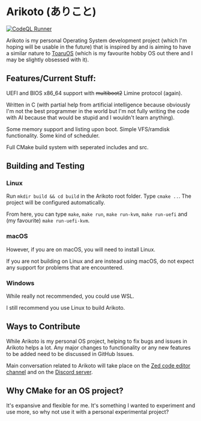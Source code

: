# Arikoto (ありこと)
[![CodeQL Runner](https://github.com/AFellowSpeedrunner/arikoto/actions/workflows/codeql.yml/badge.svg)](https://github.com/AFellowSpeedrunner/arikoto/actions/workflows/codeql.yml)

Arikoto is my personal Operating System development project (which I'm hoping will be usable in the future) that is inspired by and is aiming to have a similar nature to [ToaruOS](https://github.com/klange/toaruos) (which is my favourite hobby OS out there and I may be slightly obsessed with it).

## Features/Current Stuff:
UEFI and BIOS x86_64 support with ~~multiboot2~~ Limine protocol (again).

Written in C (with partial help from artificial intelligence because obviously I'm not the best programmer in the world but I'm not fully writing the code with AI because that would be stupid and I wouldn't learn anything).

Some memory support and listing upon boot.
Simple VFS/ramdisk functionality.
Some kind of scheduler.

Full CMake build system with seperated includes and src.

## Building and Testing

### Linux

Run `mkdir build && cd build` in the Arikoto root folder. Type `cmake ..`. The project will be configured automatically.

From here, you can type `make`, `make run`, `make run-kvm`, `make run-uefi` and (my favourite) `make run-uefi-kvm`.

### macOS

However, if you are on macOS, you will need to install Linux.

If you are not building on Linux and are instead using macOS, do not expect any support for problems that are encountered.

### Windows

While really not recommended, you could use WSL.

I still recommend you use Linux to build Arikoto.

## Ways to Contribute

While Arikoto is my personal OS project, helping to fix bugs and issues in Arikoto helps a lot. Any major changes to functionality or any new features to be added need to be discussed in GitHub Issues. 

Main conversation related to Arikoto will take place on the [Zed code editor channel](https://zed.dev/channel/Arikoto-19596) and on the [Discord server](https://discord.gg/UczSZb7s7B).

## Why CMake for an OS project?

It's expansive and flexible for me. It's something I wanted to experiment and use more, so why not use it with a personal experimental project?
